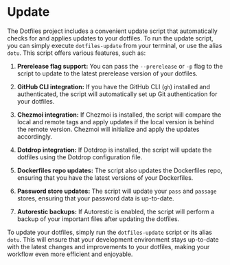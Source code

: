 # Update

The Dotfiles project includes a convenient update script that automatically checks for and applies updates to your dotfiles. To run the update script, you can simply execute `dotfiles-update` from your terminal, or use the alias `dotu`. This script offers various features, such as:

1. **Prerelease flag support:** You can pass the `--prerelease` or `-p` flag to the script to update to the latest prerelease version of your dotfiles.

2. **GitHub CLI integration:** If you have the GitHub CLI (`gh`) installed and authenticated, the script will automatically set up Git authentication for your dotfiles.

3. **Chezmoi integration:** If Chezmoi is installed, the script will compare the local and remote tags and apply updates if the local version is behind the remote version. Chezmoi will initialize and apply the updates accordingly.

4. **Dotdrop integration:** If Dotdrop is installed, the script will update the dotfiles using the Dotdrop configuration file.

5. **Dockerfiles repo updates:** The script also updates the Dockerfiles repo, ensuring that you have the latest versions of your Dockerfiles.

6. **Password store updates:** The script will update your `pass` and `passage` stores, ensuring that your password data is up-to-date.

7. **Autorestic backups:** If Autorestic is enabled, the script will perform a backup of your important files after updating the dotfiles.

To update your dotfiles, simply run the `dotfiles-update` script or its alias `dotu`. This will ensure that your development environment stays up-to-date with the latest changes and improvements to your dotfiles, making your workflow even more efficient and enjoyable.

